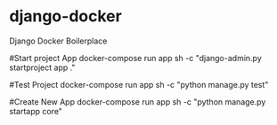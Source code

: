 # django-docker
Django Docker Boilerplace

#Start project App
docker-compose run app sh -c "django-admin.py startproject app ."

#Test Project
docker-compose run app sh -c "python manage.py test"

#Create New App
docker-compose run app sh -c "python manage.py startapp core"
